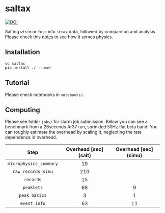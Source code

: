 # saltax
[![DOI](https://zenodo.org/badge/646649000.svg)](https://doi.org/10.5281/zenodo.14247662)

Salting `wfsim` or `fuse` into `strax` data, followed by comparison and analysis. Please check this [notes](https://xe1t-wiki.lngs.infn.it/doku.php?id=lanqing:ambience_interference_and_sprinkling#raw_records_simu) to see how it serves physics.

## Installation
```
cd saltax
pip install ./ --user
```
## Tutorial
Please check notebooks in `notebooks/`.

## Computing
Please see folder `jobs/` for slurm job submission. Below you can see a benchmark from a 26seconds Ar37 run, sprinkled 50Hz flat beta band. You can roughly estimate the overhead by scaling it, neglecting the rate dependence in overhead.

| Step                  | Overhead [sec] (salt) | Overhead [sec] (simu) |
| :-------------------: | :-------------------: | :-------------------: |
| `microphysics_summary`| 19                    |                       |
| `raw_records_simu`    | 210                   |                       |
| `records`             | 15                    |                       |
| `peaklets`            | 68                    | 9                     |
| `peak_basics`         | 3                     | 1                     |
| `event_info`          | 63                    | 11                    |
